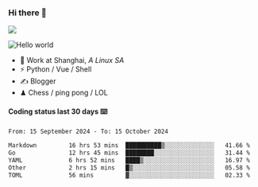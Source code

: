 ### Hi there 👋
![](https://komarev.com/ghpvc/?username=Xuhandsome)


<img src="https://github-readme-stats.vercel.app/api?username=XuHandsome&show_icons=true&theme=merko" alt="Hello world">

<br/>

- 🍻  Work at Shanghai, _A Linux SA_
- ⚡  Python / Vue / Shell
- ✍️  Blogger
- ♟  Chess / ping pong / LOL

#### Coding status last 30 days ⌨️

<!--START_SECTION:waka-->

```txt
From: 15 September 2024 - To: 15 October 2024

Markdown         16 hrs 53 mins  ██████████▒░░░░░░░░░░░░░░   41.66 %
Go               12 hrs 45 mins  ████████░░░░░░░░░░░░░░░░░   31.44 %
YAML             6 hrs 52 mins   ████▒░░░░░░░░░░░░░░░░░░░░   16.97 %
Other            2 hrs 15 mins   █▒░░░░░░░░░░░░░░░░░░░░░░░   05.58 %
TOML             56 mins         ▓░░░░░░░░░░░░░░░░░░░░░░░░   02.33 %
```

<!--END_SECTION:waka-->
